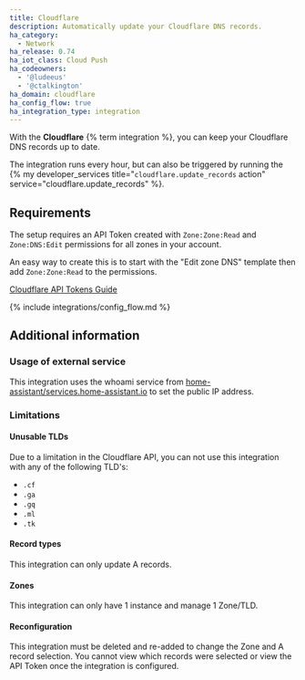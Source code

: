 ```yaml
---
title: Cloudflare
description: Automatically update your Cloudflare DNS records.
ha_category:
  - Network
ha_release: 0.74
ha_iot_class: Cloud Push
ha_codeowners:
  - '@ludeeus'
  - '@ctalkington'
ha_domain: cloudflare
ha_config_flow: true
ha_integration_type: integration
---
```


With the **Cloudflare** {% term integration %}, you can keep your Cloudflare DNS records up to date.

The integration runs every hour, but can also be triggered by running the {% my developer_services title="`cloudflare.update_records` action" service="cloudflare.update_records" %}.

## Requirements

The setup requires an API Token created with `Zone:Zone:Read` and `Zone:DNS:Edit` permissions for all zones in your account.

An easy way to create this is to start with the "Edit zone DNS" template then add `Zone:Zone:Read` to the permissions.

[Cloudflare API Tokens Guide](https://developers.cloudflare.com/fundamentals/api/get-started/create-token/)

{% include integrations/config_flow.md %}

## Additional information

### Usage of external service

This integration uses the whoami service from [home-assistant/services.home-assistant.io](https://github.com/home-assistant/services.home-assistant.io) to set the public IP address.

### Limitations

#### Unusable TLDs

Due to a limitation in the Cloudflare API, you can not use this integration with any of the following TLD's:

- `.cf`
- `.ga`
- `.gq`
- `.ml`
- `.tk`

#### Record types

This integration can only update A records. 

#### Zones

This integration can only have 1 instance and manage 1 Zone/TLD.

#### Reconfiguration

This integration must be deleted and re-added to change the Zone and A record selection.
You cannot view which records were selected or view the API Token once the integration is configured.
